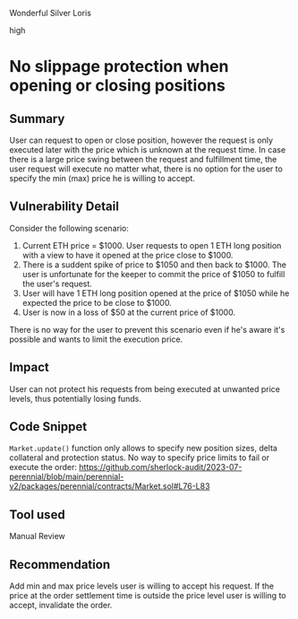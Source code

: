 Wonderful Silver Loris

high

# No slippage protection when opening or closing positions
## Summary

User can request to open or close position, however the request is only executed later with the price which is unknown at the request time. In case there is a large price swing between the request and fulfillment time, the user request will execute no matter what, there is no option for the user to specify the min (max) price he is willing to accept.

## Vulnerability Detail

Consider the following scenario:
1. Current ETH price = $1000. User requests to open 1 ETH long position with a view to have it opened at the price close to $1000.
2. There is a suddent spike of price to $1050 and then back to $1000. The user is unfortunate for the keeper to commit the price of $1050 to fulfill the user's request.
3. User will have 1 ETH long position opened at the price of $1050 while he expected the price to be close to $1000.
4. User is now in a loss of $50 at the current price of $1000.

There is no way for the user to prevent this scenario even if he's aware it's possible and wants to limit the execution price.

## Impact

User can not protect his requests from being executed at unwanted price levels, thus potentially losing funds.

## Code Snippet

`Market.update()` function only allows to specify new position sizes, delta collateral and protection status. No way to specify price limits to fail or execute the order:
https://github.com/sherlock-audit/2023-07-perennial/blob/main/perennial-v2/packages/perennial/contracts/Market.sol#L76-L83

## Tool used

Manual Review

## Recommendation

Add min and max price levels user is willing to accept his request. If the price at the order settlement time is outside the price level user is willing to accept, invalidate the order.